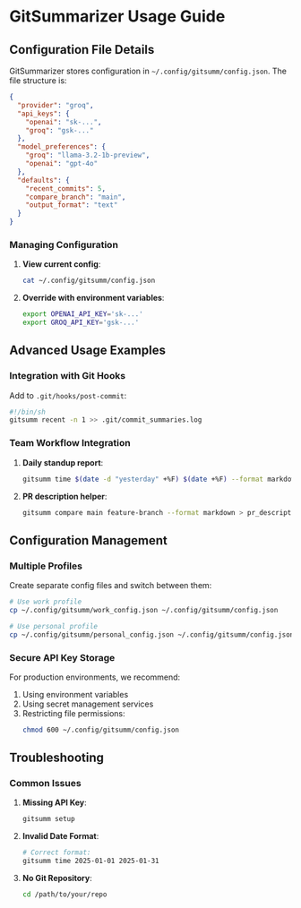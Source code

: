 # GitSummarizer Usage Guide

## Configuration File Details

GitSummarizer stores configuration in `~/.config/gitsumm/config.json`. The file structure is:

```json
{
  "provider": "groq",
  "api_keys": {
    "openai": "sk-...",
    "groq": "gsk-..."
  },
  "model_preferences": {
    "groq": "llama-3.2-1b-preview",
    "openai": "gpt-4o"
  },
  "defaults": {
    "recent_commits": 5,
    "compare_branch": "main",
    "output_format": "text"
  }
}
```

### Managing Configuration

1. **View current config**:
   ```bash
   cat ~/.config/gitsumm/config.json
   ```

2. **Override with environment variables**:
   ```bash
   export OPENAI_API_KEY='sk-...'
   export GROQ_API_KEY='gsk-...'
   ```

## Advanced Usage Examples

### Integration with Git Hooks

Add to `.git/hooks/post-commit`:
```bash
#!/bin/sh
gitsumm recent -n 1 >> .git/commit_summaries.log
```

### Team Workflow Integration

1. **Daily standup report**:
   ```bash
   gitsumm time $(date -d "yesterday" +%F) $(date +%F) --format markdown > daily_standup.md
   ```

2. **PR description helper**:
   ```bash
   gitsumm compare main feature-branch --format markdown > pr_description.md
   ```

## Configuration Management

### Multiple Profiles

Create separate config files and switch between them:
```bash
# Use work profile
cp ~/.config/gitsumm/work_config.json ~/.config/gitsumm/config.json

# Use personal profile
cp ~/.config/gitsumm/personal_config.json ~/.config/gitsumm/config.json
```

### Secure API Key Storage

For production environments, we recommend:
1. Using environment variables
2. Using secret management services
3. Restricting file permissions:
   ```bash
   chmod 600 ~/.config/gitsumm/config.json
   ```

## Troubleshooting

### Common Issues

1. **Missing API Key**:
   ```bash
   gitsumm setup
   ```

2. **Invalid Date Format**:
   ```bash
   # Correct format:
   gitsumm time 2025-01-01 2025-01-31
   ```

3. **No Git Repository**:
   ```bash
   cd /path/to/your/repo
